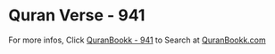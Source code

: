 # Quran Verse - 941 

For more infos, Click [QuranBookk - 941](https://www.quranbookk.com/quran/search?q=941) to Search at [QuranBookk.com](http://quranbookk.com/)
